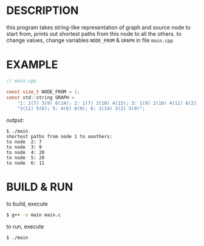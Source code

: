 # DESCRIPTION

this program takes string-like representation of graph and source node to start from, prints out shortest paths from this node to all the others. to change values, change variables `NODE_FROM` & `GRAPH` in file `main.cpp`

# EXAMPLE

```C
// main.cpp

const size_t NODE_FROM = 1;
const std::string GRAPH =
    "1: 2(7) 3(9) 6(14); 2: 1(7) 3(10) 4(15); 3: 1(9) 2(10) 4(11) 6(2); 4: 2(15) "
    "3(11) 5(6); 5: 4(6) 6(9); 6: 1(14) 3(2) 5(9)";
```

output:

```
$ ./main
shortest paths from node 1 to anothers:
to node  2: 7
to node  3: 9
to node  4: 20
to node  5: 20
to node  6: 11
```

# BUILD & RUN

to build, execute

```bash
$ g++ -o main main.c
```

to run, execute

```bash
$ ./main
```
